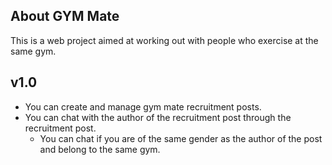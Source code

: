 ## About GYM Mate

This is a web project aimed at working out with people who exercise at the same gym.

## v1.0

- You can create and manage gym mate recruitment posts.
- You can chat with the author of the recruitment post through the recruitment post.
  - You can chat if you are of the same gender as the author of the post and belong to the same gym.